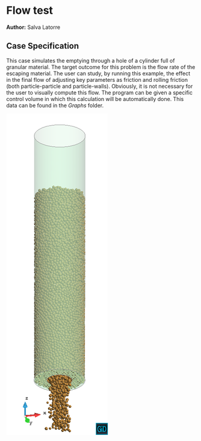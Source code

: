 # Flow test

**Author:** Salva Latorre

## Case Specification

This case simulates the emptying through a hole of a cylinder full of granular material. The target outcome for this problem is the flow rate of the escaping material. The user can study, by running this example, the effect in the final flow of adjusting key parameters as friction and rolling friction (both particle-particle and particle-walls). Obviously, it is not necessary for the user to visually compute this flow. The program can be given a specific control volume in which this calculation will be automatically done. This data can be found in the _Graphs_ folder. 

![Flow test.](data/granufall.png)
